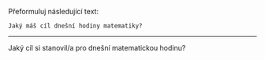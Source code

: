 Přeformuluj následující text:

```
Jaký máš cíl dnešní hodiny matematiky?
```

---

<!-- chatcmpl-74olOUN5AlMZ9orx1jD3PtCgMeEjr -->

Jaký cíl si stanovil/a pro dnešní matematickou hodinu?